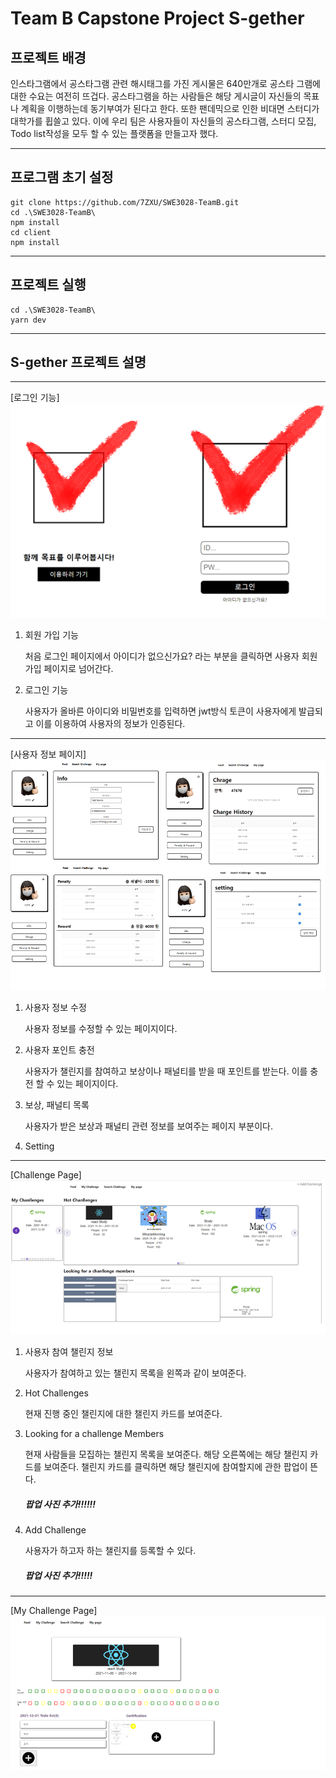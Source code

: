 # Team B Capstone Project S-gether


## 프로젝트 배경
인스타그램에서 공스타그램 관련 해시태그를 가진 게시물은 640만개로 공스타 그램에 대한 수요는 여전히 뜨겁다. 공스타그램을 하는 사람들은 해당 게시글이 자신들의 목표나 계획을 이행하는데 동기부여가 된다고 한다. 
또한 팬데믹으로 인한 비대면 스터디가 대학가를 휩쓸고 있다. 이에 우리 팀은 사용자들이 자신들의 공스타그램, 스터디 모집, Todo list작성을 모두 할 수 있는 플랫폼을 만들고자 했다.

---

## 프로그램 초기 설정
```
git clone https://github.com/7ZXU/SWE3028-TeamB.git
cd .\SWE3028-TeamB\
npm install
cd client
npm install
```
---
## 프로젝트 실행
```
cd .\SWE3028-TeamB\
yarn dev
```
---

## S-gether 프로젝트 설명
---
[로그인 기능]
<img src = "./Picture/로그인 페이지.png">
1. 회원 가입 기능

    처음 로그인 페이지에서 아이디가 없으신가요? 라는 부분을 클릭하면 사용자 회원가입 페이지로 넘어간다.
2. 로그인 기능

    사용자가 올바른 아이디와 비밀번호를 입력하면 jwt방식 토큰이 사용자에게 발급되고 이를 이용하여 사용자의 정보가 인증된다.
---
[사용자 정보 페이지]
<img src = "./Picture/User info.png">
1. 사용자 정보 수정

    사용자 정보를 수정할 수 있는 페이지이다.

2. 사용자 포인트 충전

    사용자가 챌린지를 참여하고 보상이나 패널티를 받을 때 포인트를 받는다. 이를 충전 할 수 있는 페이지이다.

3. 보상, 패널티 목록

    사용자가 받은 보상과 패널티 관련 정보를 보여주는 페이지 부분이다.

4. Setting

    
---
[Challenge Page]
<img src = ".\Picture\Challenge Search Page.png" >

1. 사용자 참여 챌린지 정보

    사용자가 참여하고 있는 챌린지 목록을 왼쪽과 같이 보여준다.

2. Hot Challenges

    현재 진행 중인 챌린지에 대한 챌린지 카드를 보여준다.

3. Looking for a challenge Members

    현재 사람들을 모집하는 챌린지 목록을 보여준다.
    해당 오른쪽에는 해당 챌린지 카드를 보여준다.
    챌린지 카드를 클릭하면 해당 챌린지에 참여할지에 관한 팝업이 뜬다.
    ##### 팝업 사진 추가!!!!!!

4. Add Challenge

    사용자가 하고자 하는 챌린지를 등록할 수 있다.

    ##### 팝업 사진 추가!!!!!

---
[My Challenge Page]
<img src = ".\Picture\My challenge Page.png" >





